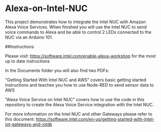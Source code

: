 # Alexa-on-Intel-NUC

This project demonstrates how to integrate the Intel NUC with Amazon Alexa Voice Services. When finished you will use the Intel NUC to send voice commands to Alexa and be able to control 2 LEDs connected to the NUC via an Arduino 101.   

##Instructions 

Please visit: https://software.intel.com/enable-alexa-workshop for the most up to date instructions

In the Documents folder you will also find two PDFs: 

"Getting Started With Intel NUC and AWS" covers basic getting started instructions and teaches you how to use Node-RED to send sensor data to AWS


"Alexa Voice Service on Intel NUC" covers how to use the code in this repository to create the Alexa Voice Service integration with the Intel NUC.


For more information on the Intel NUC and other Gateways please refer to this document: https://software.intel.com/en-us/getting-started-with-intel-iot-gateways-and-iotdk
